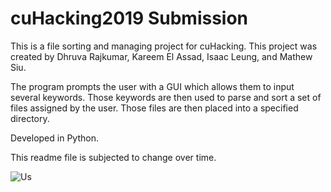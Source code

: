 # cuHacking2019 Submission

This is a file sorting and managing project for cuHacking.
This project was created by Dhruva Rajkumar, Kareem El Assad, Isaac Leung, and Mathew Siu.


The program prompts the user with a GUI which allows them to input several keywords. 
Those keywords are then used to parse and sort a set of files assigned by the user.
Those files are then placed into a specified directory. 

Developed in Python.

This readme file is subjected to change over time.

![Us](https://github.com/dhruva-r/cuHacking2019/blob/master/919660.jpg)
